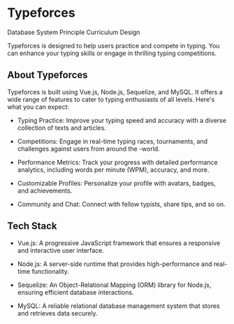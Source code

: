 # Typeforces
Database System Principle Curriculum Design

Typeforces is designed to help users practice and compete in typing. You can enhance your typing skills or engage in thrilling typing competitions.

## About Typeforces
Typeforces is built using Vue.js, Node.js, Sequelize, and MySQL. It offers a wide range of features to cater to typing enthusiasts of all levels. Here's what you can expect:

- Typing Practice: Improve your typing speed and accuracy with a diverse collection of texts and articles.

- Competitions: Engage in real-time typing races, tournaments, and challenges against users from around the -world.

- Performance Metrics: Track your progress with detailed performance analytics, including words per minute (WPM), accuracy, and more.

- Customizable Profiles: Personalize your profile with avatars, badges, and achievements.

- Community and Chat: Connect with fellow typists, share tips, and so on.

## Tech Stack

- Vue.js: A progressive JavaScript framework that ensures a responsive and interactive user interface.

- Node.js: A server-side runtime that provides high-performance and real-time functionality.

- Sequelize: An Object-Relational Mapping (ORM) library for Node.js, ensuring efficient database interactions.

- MySQL: A reliable relational database management system that stores and retrieves data securely.
